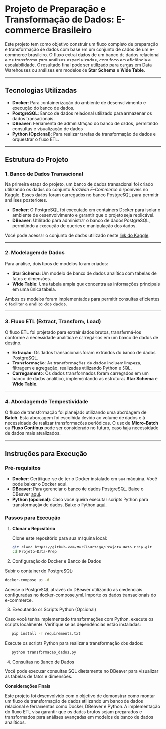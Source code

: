 # Projeto de Preparação e Transformação de Dados: E-commerce Brasileiro

Este projeto tem como objetivo construir um fluxo completo de preparação e transformação de dados com base em um conjunto de dados de um e-commerce brasileiro. O fluxo extrai dados de um banco de dados relacional e os transforma para análises especializadas, com foco em eficiência e escalabilidade. O resultado final pode ser utilizado para cargas em Data Warehouses ou análises em modelos de **Star Schema** e **Wide Table**.

---

## Tecnologias Utilizadas

- **Docker**: Para containerização do ambiente de desenvolvimento e execução do banco de dados.
- **PostgreSQL**: Banco de dados relacional utilizado para armazenar os dados transacionais.
- **DBeaver**: Ferramenta de administração do banco de dados, permitindo consultas e visualização de dados.
- **Python (Opcional)**: Para realizar tarefas de transformação de dados e orquestrar o fluxo ETL.

---

## Estrutura do Projeto

### 1. Banco de Dados Transacional
Na primeira etapa do projeto, um banco de dados transacional foi criado utilizando os dados do conjunto *Brazilian E-Commerce* disponíveis no Kaggle. Esses dados foram carregados no banco PostgreSQL para permitir análises posteriores.

- **Docker**: O PostgreSQL foi executado em containers Docker para isolar o ambiente de desenvolvimento e garantir que o projeto seja replicável.
- **DBeaver**: Utilizado para administrar o banco de dados PostgreSQL, permitindo a execução de queries e manipulação dos dados.

Você pode acessar o conjunto de dados utilizado neste [link do Kaggle](https://www.kaggle.com/datasets/olistbr/brazilian-ecommerce).

---

### 2. Modelagem de Dados

Para análise, dois tipos de modelos foram criados:

- **Star Schema**: Um modelo de banco de dados analítico com tabelas de fatos e dimensões.
- **Wide Table**: Uma tabela ampla que concentra as informações principais em uma única tabela.

Ambos os modelos foram implementados para permitir consultas eficientes e facilitar a análise dos dados.

---

### 3. Fluxo ETL (Extract, Transform, Load)

O fluxo ETL foi projetado para extrair dados brutos, transformá-los conforme a necessidade analítica e carregá-los em um banco de dados de destino.

- **Extração**: Os dados transacionais foram extraídos do banco de dados PostgreSQL.
- **Transformação**: As transformações de dados incluem limpeza, filtragem e agregação, realizadas utilizando Python e SQL.
- **Carregamento**: Os dados transformados foram carregados em um banco de dados analítico, implementando as estruturas **Star Schema** e **Wide Table**.

---

### 4. Abordagem de Tempestividade

O fluxo de transformação foi planejado utilizando uma abordagem de **Batch**. Esta abordagem foi escolhida devido ao volume de dados e à necessidade de realizar transformações periódicas. O uso de **Micro-Batch** ou **Fluxo Contínuo** pode ser considerado no futuro, caso haja necessidade de dados mais atualizados.

---

## Instruções para Execução

### Pré-requisitos

- **Docker**: Certifique-se de ter o Docker instalado em sua máquina. Você pode baixar o Docker [aqui](https://www.docker.com/products/docker-desktop).
- **DBeaver**: Para gerenciar o banco de dados PostgreSQL. Baixe o DBeaver [aqui](https://dbeaver.io/download/).
- **Python (opcional)**: Caso você queira executar scripts Python para transformação de dados. Baixe o Python [aqui](https://www.python.org/downloads/).

### Passos para Execução

1. **Clonar o Repositório**

   Clone este repositório para sua máquina local:
   ```bash
   git clone https://github.com/MuriloOrtega/Projeto-Data-Prep.git
   cd Projeto-Data-Prep
   
2. Configuração do Docker e Banco de Dados

Subir o container do PostgreSQL:
   ```bash            
   docker-compose up -d
````
Acesse o PostgreSQL através do DBeaver utilizando as credenciais configuradas no docker-compose.yml. Importe os dados transacionais do e-commerce.

3. Executando os Scripts Python (Opcional)

Caso você tenha implementado transformações com Python, execute os scripts localmente. Verifique se as dependências estão instaladas:
```bash
   pip install -r requirements.txt
   ```
Execute os scripts Python para realizar a transformação dos dados:
```bash
   python transformacao_dados.py
```
4. Consultas no Banco de Dados

Você pode executar consultas SQL diretamente no DBeaver para visualizar as tabelas de fatos e dimensões.

**Considerações Finais**

Este projeto foi desenvolvido com o objetivo de demonstrar como montar um fluxo de transformação de dados utilizando um banco de dados relacional e ferramentas como Docker, DBeaver e Python. A implementação do fluxo ETL visa garantir que os dados brutos sejam preparados e transformados para análises avançadas em modelos de banco de dados analíticos.




   
